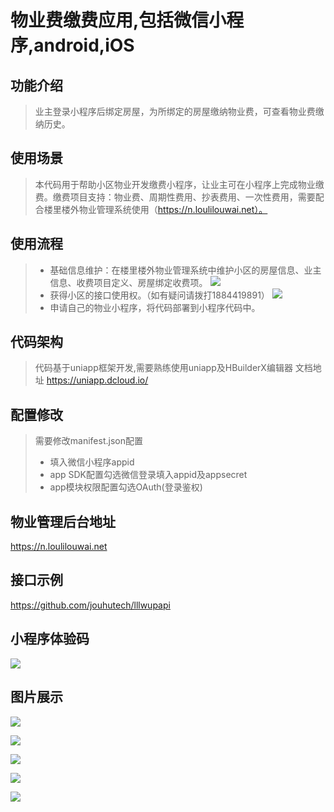 # 物业费缴费应用,包括微信小程序,android,iOS
## 功能介绍
> 业主登录小程序后绑定房屋，为所绑定的房屋缴纳物业费，可查看物业费缴纳历史。
## 使用场景
> 本代码用于帮助小区物业开发缴费小程序，让业主可在小程序上完成物业缴费。缴费项目支持：物业费、周期性费用、抄表费用、一次性费用，需要配合楼里楼外物业管理系统使用（https://n.loulilouwai.net）。
## 使用流程
> * 基础信息维护：在楼里楼外物业管理系统中维护小区的房屋信息、业主信息、收费项目定义、房屋绑定收费项。
![](https://jouhu.com/lllwupimg/使用流程-1.png)
> * 获得小区的接口使用权。（如有疑问请拨打1884419891）
![](https://jouhu.com/lllwupimg/使用流程-2.png)
> * 申请自己的物业小程序，将代码部署到小程序代码中。
## 代码架构
> 代码基于uniapp框架开发,需要熟练使用uniapp及HBuilderX编辑器 文档地址 https://uniapp.dcloud.io/
## 配置修改
> 需要修改manifest.json配置
> * 填入微信小程序appid
> * app SDK配置勾选微信登录填入appid及appsecret
> * app模块权限配置勾选OAuth(登录鉴权)
## 物业管理后台地址
https://n.loulilouwai.net
## 接口示例
https://github.com/jouhutech/lllwupapi
## 小程序体验码
![](https://jouhu.com/lllwupimg/物业费小程序码.jpg)
## 图片展示

![](https://jouhu.com/lllwupimg/11.jpg)

![](https://jouhu.com/lllwupimg/22.jpg)

![](https://jouhu.com/lllwupimg/33.jpg)

![](https://jouhu.com/lllwupimg/44.jpg)

![](https://jouhu.com/lllwupimg/55.jpg)

